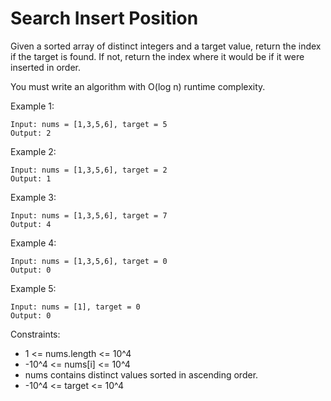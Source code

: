 # Search Insert Position

Given a sorted array of distinct integers and a target value, return the index if the target is found. If not, return
the index where it would be if it were inserted in order.

You must write an algorithm with O(log n) runtime complexity.

Example 1:

```
Input: nums = [1,3,5,6], target = 5
Output: 2
```

Example 2:

```
Input: nums = [1,3,5,6], target = 2
Output: 1
```

Example 3:

```
Input: nums = [1,3,5,6], target = 7
Output: 4
```

Example 4:

```
Input: nums = [1,3,5,6], target = 0
Output: 0
```

Example 5:

```
Input: nums = [1], target = 0
Output: 0
```

Constraints:

- 1 <= nums.length <= 10^4
- -10^4 <= nums[i] <= 10^4
- nums contains distinct values sorted in ascending order.
- -10^4 <= target <= 10^4